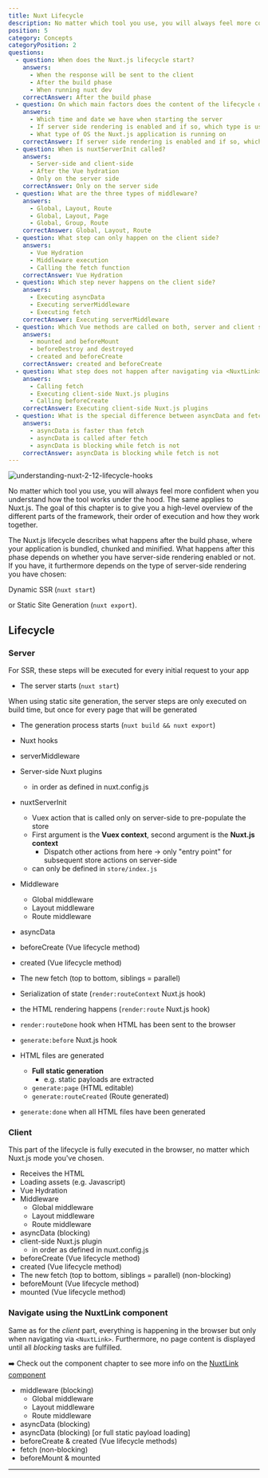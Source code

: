 ```yaml
---
title: Nuxt Lifecycle
description: No matter which tool you use, you will always feel more confident when you understand how the tool works under the hood. The same applies to Nuxt.js.
position: 5
category: Concepts
categoryPosition: 2
questions:
  - question: When does the Nuxt.js lifecycle start?
    answers:
      - When the response will be sent to the client
      - After the build phase
      - When running nuxt dev
    correctAnswer: After the build phase
  - question: On which main factors does the content of the lifecycle depend?
    answers:
      - Which time and date we have when starting the server
      - If server side rendering is enabled and if so, which type is used
      - What type of OS the Nuxt.js application is running on
    correctAnswer: If server side rendering is enabled and if so, which type is used
  - question: When is nuxtServerInit called?
    answers:
      - Server-side and client-side
      - After the Vue hydration
      - Only on the server side
    correctAnswer: Only on the server side
  - question: What are the three types of middleware?
    answers:
      - Global, Layout, Route
      - Global, Layout, Page
      - Global, Group, Route
    correctAnswer: Global, Layout, Route
  - question: What step can only happen on the client side?
    answers:
      - Vue Hydration
      - Middleware execution
      - Calling the fetch function
    correctAnswer: Vue Hydration
  - question: Which step never happens on the client side?
    answers:
      - Executing asyncData
      - Executing serverMiddleware
      - Executing fetch 
    correctAnswer: Executing serverMiddleware
  - question: Which Vue methods are called on both, server and client side?
    answers:
      - mounted and beforeMount
      - beforeDestroy and destroyed
      - created and beforeCreate
    correctAnswer: created and beforeCreate
  - question: What step does not happen after navigating via <NuxtLink>?
    answers:
      - Calling fetch
      - Executing client-side Nuxt.js plugins
      - Calling beforeCreate
    correctAnswer: Executing client-side Nuxt.js plugins
  - question: What is the special difference between asyncData and fetch after navigating via <NuxtLink>?
    answers:
      - asyncData is faster than fetch
      - asyncData is called after fetch
      - asyncData is blocking while fetch is not
    correctAnswer: asyncData is blocking while fetch is not
---
```


![understanding-nuxt-2-12-lifecycle-hooks](https://user-images.githubusercontent.com/13063165/83777042-3a799b80-a689-11ea-9b08-f91562eaf832.png)

No matter which tool you use, you will always feel more confident when you understand how the tool works under the hood. The same applies to Nuxt.js. The goal of this chapter is to give you a high-level overview of the different parts of the framework, their order of execution and how they work together.

The Nuxt.js lifecycle describes what happens after the build phase, where your application is bundled, chunked and minified. What happens after this phase depends on whether you have server-side rendering enabled or not. If you have, it furthermore depends on the type of server-side rendering you have chosen: 

Dynamic SSR (`nuxt start`) 

or Static Site Generation (`nuxt export`).

## Lifecycle

### Server

For SSR, these steps will be executed for every initial request to your app

- The server starts (`nuxt start`)

When using static site generation, the server steps are only executed on build time, but once for every page that will be generated

- The generation process starts (`nuxt build && nuxt export`)

- Nuxt hooks
- serverMiddleware
- Server-side Nuxt plugins
    - in order as defined in nuxt.config.js
- nuxtServerInit
    - Vuex action that is called only on server-side to pre-populate the store
    - First argument is the **Vuex context**, second argument is the **Nuxt.js context**
        - Dispatch other actions from here → only "entry point" for subsequent store actions on server-side
    - can only be defined in `store/index.js`
- Middleware
    - Global middleware
    - Layout middleware
    - Route middleware
- asyncData
- beforeCreate (Vue lifecycle method)
- created (Vue lifecycle method)
- The new fetch (top to bottom, siblings = parallel)
- Serialization of state (`render:routeContext` Nuxt.js hook)

- the HTML rendering happens (`render:route` Nuxt.js hook)

- `render:routeDone` hook when HTML has been sent to the browser

- `generate:before` Nuxt.js hook
- HTML files are generated
    - **Full static generation**
        - e.g. static payloads are extracted
    - `generate:page` (HTML editable)
    - `generate:routeCreated` (Route generated)
- `generate:done` when all HTML files have been generated

### Client

This part of the lifecycle is fully executed in the browser, no matter which Nuxt.js mode you've chosen. 

- Receives the HTML
- Loading assets (e.g. Javascript)
- Vue Hydration
- Middleware
  - Global middleware
  - Layout middleware
  - Route middleware
- asyncData (blocking)
- client-side Nuxt.js plugin
  - in order as defined in nuxt.config.js
- beforeCreate (Vue lifecycle method)
- created (Vue lifecycle method)
- The new fetch (top to bottom, siblings = parallel) (non-blocking)
- beforeMount (Vue lifecycle method)
- mounted (Vue lifecycle method)

### Navigate using the NuxtLink component

Same as for the *client* part, everything is happening in the browser but only when navigating via `<NuxtLink>`. Furthermore, no page content is displayed until all *blocking* tasks are fulfilled.

➡️ Check out the component chapter to see more info on the [NuxtLink component](/guides/features/nuxt-components#the-nuxtlink-component) 

- middleware (blocking)
    - Global middleware
    - Layout middleware
    - Route middleware
- asyncData (blocking)
- asyncData (blocking) [or full static payload loading]
- beforeCreate & created (Vue lifecycle methods)
- fetch (non-blocking)
- beforeMount & mounted

---



<quiz :questions="questions"></quiz>
